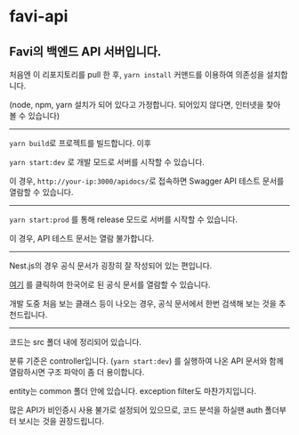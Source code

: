 # favi-api

## Favi의 백엔드 API 서버입니다.

처음엔 이 리포지토리를 pull 한 후,
```yarn install``` 커맨드를 이용하여 의존성을 설치합니다. 

(node, npm, yarn 설치가 되어 있다고 가정합니다. 되어있지 않다면, 인터넷을 찾아 볼 수 있습니다)

---

``` yarn build ```로 프로젝트를 빌드합니다. 이후

``` yarn start:dev ``` 로 개발 모드로 서버를 시작할 수 있습니다.

이 경우, ```http://your-ip:3000/apidocs/```로 접속하면 Swagger API 테스트 문서를 열람할 수 있습니다.

---

``` yarn start:prod ``` 를 통해 release 모드로 서버를 시작할 수 있습니다.

이 경우, API 테스트 문서는 열람 불가합니다.

---

Nest.js의 경우 공식 문서가 굉장히 잘 작성되어 있는 편입니다.

[여기](https://docs.nestjs.kr/) 를 클릭하여 한국어로 된 공식 문서를 열람할 수 있습니다.

개발 도중 처음 보는 클래스 등이 나오는 경우, 공식 문서에서 한번 검색해 보는 것을 추천드립니다.

---

코드는 src 폴더 내에 정리되어 있습니다.

분류 기준은 controller입니다. (``` yarn start:dev ```) 를 실행하여 나온 API 문서와 함께 열람하시면 구조 파악이 좀 더 용이합니다.

entity는 common 폴더 안에 있습니다. exception filter도 마찬가지입니다.

많은 API가 비인증시 사용 불가로 설정되어 있으므로, 코드 분석을 하실땐 auth 폴더부터 보시는 것을 권장드립니다.
